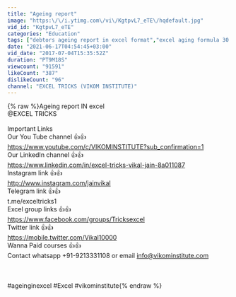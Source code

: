 ```yaml
---
title: "Ageing report"
image: "https:\/\/i.ytimg.com\/vi\/KgtpvL7_eTE\/hqdefault.jpg"
vid_id: "KgtpvL7_eTE"
categories: "Education"
tags: ["debtors ageing report in excel format","excel aging formula 30 60 90 days","inventory aging report in excel download"]
date: "2021-06-17T04:54:45+03:00"
vid_date: "2017-07-04T15:35:52Z"
duration: "PT9M18S"
viewcount: "91591"
likeCount: "387"
dislikeCount: "96"
channel: "EXCEL TRICKS (VIKOM INSTITUTE)"
---
```

{% raw %}Ageing report IN excel<br />@EXCEL TRICKS <br /><br />Important Links<br />Our You Tube channel 👍👍 <br /><a rel="nofollow" target="blank" href="https://www.youtube.com/c/VIKOMINSTITUTE?sub_confirmation=1">https://www.youtube.com/c/VIKOMINSTITUTE?sub_confirmation=1</a><br />Our LinkedIn channel 👍👍<br /><a rel="nofollow" target="blank" href="https://www.linkedin.com/in/excel-tricks-vikal-jain-8a011087">https://www.linkedin.com/in/excel-tricks-vikal-jain-8a011087</a><br />Instagram link 👍👍<br /><a rel="nofollow" target="blank" href="http://www.instagram.com/jainvikal">http://www.instagram.com/jainvikal</a><br />Telegram link 👍👍<br />t.me/exceltricks1<br />Excel group links 👍👍<br /><a rel="nofollow" target="blank" href="https://www.facebook.com/groups/Tricksexcel">https://www.facebook.com/groups/Tricksexcel</a> <br />Twitter link 👍👍<br /><a rel="nofollow" target="blank" href="https://mobile.twitter.com/Vikal10000">https://mobile.twitter.com/Vikal10000</a><br />Wanna Paid courses 👍👍<br />Contact whatsapp +91-9213331108 or email info@vikominstitute.com<br /><br /><br /><br />#ageinginexcel #Excel #vikominstitute{% endraw %}
